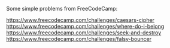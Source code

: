 Some simple problems from FreeCodeCamp:

https://www.freecodecamp.com/challenges/caesars-cipher
https://www.freecodecamp.com/challenges/where-do-i-belong
https://www.freecodecamp.com/challenges/seek-and-destroy
https://www.freecodecamp.com/challenges/falsy-bouncer